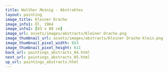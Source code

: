 ```yaml
---
title: Walther Meinig - Abstraktes
layout: painting
image_title: Kleiner Drache
image_info1: Öl, 1964
image_info2: [83 x 88 cm]
image_url: assets/images/abstracts/Kleiner Drache.png
image_thumbnail_url: assets/images/abstracts/Kleiner Drache-klein.png
image_thumbnail_pixel_width: 653
image_thumbnail_pixel_height: 611
back_url: paintings_abstracts_04.html
next_url: paintings_abstracts_05.html
up_url: paintings_abstracts.html
---
```

